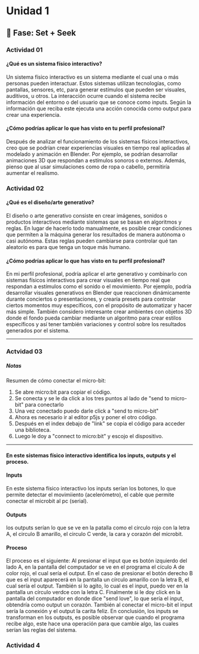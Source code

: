 # Unidad 1

## 🔎 Fase: Set + Seek

### Actividad 01

#### ¿Qué es un sistema físico interactivo?  
  Un sistema físico interactivo es un sistema mediante el cual una o más personas pueden interactuar. Estos sistemas utilizan tecnologías, como pantallas, sensores, etc, para generar estímulos que pueden ser visuales, auditivos, u otros. La interacción ocurre cuando el sistema recibe información del entorno o del usuario que se conoce como inputs. Según la información que reciba este ejecuta una acción conocida como output para crear una experiencia.

#### ¿Cómo podrías aplicar lo que has visto en tu perfil profesional?
   Después de analizar el funcionamiento de los sistemas físicos interactivos, creo que se podrían crear experiencias visuales en tiempo real aplicadas al modelado y animación en Blender. Por ejemplo, se podrían desarrollar animaciones 3D que respondan a estímulos sonoros o externos. Además, pienso que al usar simulaciones como de ropa o cabello, permitiría aumentar el realismo.

### Actividad 02
#### ¿Qué es el diseño/arte generativo?
 El diseño o arte generativo consiste en crear imágenes, sonidos o productos interactivos mediante sistemas que se basan en algoritmos y reglas. En lugar de hacerlo todo manualmente, es posible crear condiciones que permiten a la máquina generar los resultados de manera autónoma o casi autónoma. Estas reglas pueden cambiarse para controlar qué tan aleatorio es para que tenga un toque más humano.
  
#### ¿Cómo podrías aplicar lo que has visto en tu perfil profesional?
   En mi perfil profesional, podría aplicar el arte generativo y combinarlo con sistemas físicos interactivos para crear visuales en tiempo real que respondan a estímulos como el sonido o el movimiento. Por ejemplo, podría desarrollar visuales generativos en Blender que reaccionen dinámicamente durante conciertos o presentaciones, y crearía presets para controlar ciertos momentos muy específicos, con el propósito de automatizar y hacer más simple. También considero interesante crear ambientes con objetos 3D donde el fondo pueda cambiar mediante un algoritmo para crear estilos específicos y así tener también variaciones y control sobre los resultados generados por el sistema.

  
   *** 
### Actvidad 03
##### Notas
Resumen de cómo conectar el micro-bit:
1. Se abre micro:bit para copiar el código.
2. Se conecta y se le da click a los tres puntos al lado de "send to micro-bit" para conectarlo
3. Una vez conectado puedo darle click a "send to micro-bit"
4. Ahora es necesario ir al editor p5js y poner el otro código.
5. Después en el index debajo de "link" se copia el código para acceder una biblioteca.
6. Luego le doy a "connect to micro:bit" y escojo el dispositivo.
***
   
#### En este sistemas físico interactivo identifica los inputs, outputs y el proceso.
#### Inputs
En este sistema físico interactivo los inputs serían los botones, lo que permite detectar el movimiiento (acelerómetro), el cable que permite conectar el microbit al pc (serial). 

#### Outputs 
los outputs serían lo que se ve en la patalla como el circulo rojo con la letra A, el circulo B amarillo, el circulo C verde, la cara y corazón del microbit.

#### Proceso
El proceso es el siguiente: Al presionar el input que es botón izquierdo del lado A, en la pantalla del computador se ve en el programa el cículo A de color rojo, el cual sería el output. En el caso de presionar el botón derecho B que es el input aparecerá en la pantalla un círculo amarillo con la letra B, el cual sería el output. También si lo agito, lo cual es el input, puedo ver en la pantalla un círculo verdce con la letra C. Finalmente si le doy click en la pantalla del computador en donde dice "send love", lo que sería el input, obtendría como output un corazón. También al conectar el micro-bit el input sería la conexión y el output la carita feliz. En conclusión, los inputs se transforman en los outputs, es posible observar que cuando el programa recibe algo, este hace una operación para que cambie algo, las cuales serían las reglas del sistema.

### Actividad 4




 


